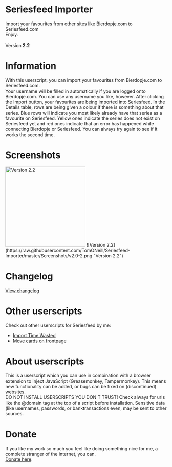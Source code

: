 # Seriesfeed Importer
Import your favourites from other sites like Bierdopje.com to Seriesfeed.com
<BR/>
Enjoy.
<BR/><BR/>
Version <strong>2.2</strong>

# Information
With this userscript, you can import your favourites from Bierdopje.com to Seriesfeed.com.<BR />
Your username will be filled in automatically if you are logged onto Bierdopje.com. You can use any username you like, however. After clicking the Import button, your favourites are being imported into Seriesfeed. In the Details table, rows are being given a colour if there is something about that series. Blue rows will indicate you most likely already have that series as a favourite on Seriesfeed. Yellow ones indicate the series does not exist on Seriesfeed yet and red ones indicate that an error has happened while connecting Bierdopje or Seriesfeed. You can always try again to see if it works the second time.

# Screenshots
<img src="https://raw.githubusercontent.com/TomONeill/Seriesfeed-Importer/master/Screenshots/v1.1-1.png" alt="Version 2.2" width="250px" />
![Version 2.2](https://raw.githubusercontent.com/TomONeill/Seriesfeed-Importer/master/Screenshots/v2.0-2.png "Version 2.2")

# Changelog
<A HREF="https://raw.githubusercontent.com/TomONeill/Seriesfeed-Importer/master/Changelog.txt">View changelog</A>

# Other userscripts
Check out other userscripts for Seriesfeed by me:<BR/>
<ul>
    <li><A HREF="https://github.com/TomONeill/Seriesfeed-Import-Time-Wasted">Import Time Wasted</A></li>
    <li><A HREF="https://github.com/TomONeill/Seriesfeed-Move">Move cards on frontpage</A></li>
</ul>

# About userscripts
This is a userscript which you can use in combination with a browser extension to inject JavaScript (Greasemonkey, Tampermonkey).
This means new functionality can be added, or bugs can be fixed on (discontinued) websites.<BR />
DO NOT INSTALL USERSCRIPTS YOU DON'T TRUST! Check always for urls like the @domain tag at the top of a script before installation. Sensitive data (like usernames, passwords, or banktransactions even, may be sent to other sources.

# Donate
If you like my work so much you feel like doing something nice for me, a complete stranger of the internet, you can.<BR />
<A HREF="https://www.paypal.me/TomONeill">Donate here</A>.
